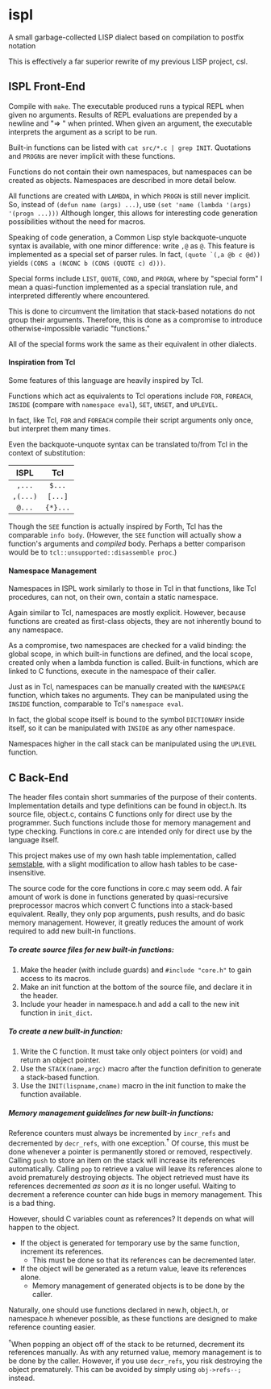 # ispl
A small garbage-collected LISP dialect based on compilation to postfix notation

This is effectively a far superior rewrite of my previous LISP project, csl.

## ISPL Front-End

Compile with `make`.
The executable produced runs a typical REPL when given no arguments.
Results of REPL evaluations are prepended by a newline and "=> " when printed.
When given an argument, the executable interprets the argument as a script to be run.

Built-in functions can be listed with `cat src/*.c | grep INIT`.
Quotations and `PROGN`s are never implicit with these functions.

Functions do not contain their own namespaces, but namespaces can be created as objects.
Namespaces are described in more detail below.

All functions are created with `LAMBDA`, in which `PROGN` is still never implicit.
So, instead of `(defun name (args) ...)`, use `(set 'name (lambda '(args) '(progn ...)))`
Although longer, this allows for interesting code generation possibilities without the need for macros.

Speaking of code generation, a Common Lisp style backquote-unquote syntax is available,
with one minor difference: write `,@` as `@`.
This feature is implemented as a special set of parser rules.
In fact, ``` (quote `(,a @b c @d)) ``` yields `(CONS a (NCONC b (CONS (QUOTE c) d)))`.

Special forms include `LIST`, `QUOTE`, `COND`, and `PROGN`,
where by "special form" I mean a quasi-function implemented as a special translation rule,
and interpreted differently where encountered.

This is done to circumvent the limitation that stack-based notations do not group their arguments.
Therefore, this is done as a compromise to introduce otherwise-impossible variadic "functions."

All of the special forms work the same as their equivalent in other dialects.

#### Inspiration from Tcl
Some features of this language are heavily inspired by Tcl.

Functions which act as equivalents to Tcl operations include
`FOR`, `FOREACH`, `INSIDE` (compare with `namespace eval`), `SET`, `UNSET`, and `UPLEVEL`.

In fact, like Tcl, `FOR` and `FOREACH` compile their script arguments only once, but interpret them many times.

Even the backquote-unquote syntax can be translated to/from Tcl in the context of substitution:

| ISPL | Tcl |
| :-: | :-: |
| `,...` | `$...` |
| `,(...)` | `[...]` |
| `@...` | `{*}...` |

Though the `SEE` function is actually inspired by Forth, Tcl has the comparable `info body`.
(However, the `SEE` function will actually show a function's arguments and *compiled* body.
Perhaps a better comparison would be to `tcl::unsupported::disassemble proc`.)

#### Namespace Management

Namespaces in ISPL work similarly to those in Tcl in that functions, like Tcl procedures,
can not, on their own, contain a static namespace.

Again similar to Tcl, namespaces are mostly explicit.
However, because functions are created as first-class objects,
they are not inherently bound to any namespace.

As a compromise, two namespaces are checked for a valid binding:
the global scope, in which built-in functions are defined,
and the local scope, created only when a lambda function is called.
Built-in functions, which are linked to C functions, execute in the namespace of their caller.

Just as in Tcl, namespaces can be manually created with the `NAMESPACE` function, which takes no arguments.
They can be manipulated using the `INSIDE` function, comparable to Tcl's `namespace eval`.

In fact, the global scope itself is bound to the symbol `DICTIONARY` inside itself,
so it can be manipulated with `INSIDE` as any other namespace.

Namespaces higher in the call stack can be manipulated using the `UPLEVEL` function.

## C Back-End

The header files contain short summaries of the purpose of their contents.
Implementation details and type definitions can be found in object.h.
Its source file, object.c, contains C functions only for direct use by the programmer.
Such functions include those for memory management and type checking.
Functions in core.c are intended only for direct use by the language itself.

This project makes use of my own hash table implementation, called [semstable](../../../semstable),
with a slight modification to allow hash tables to be case-insensitive.

The source code for the core functions in core.c may seem odd.
A fair amount of work is done in functions generated by quasi-recursive preprocessor macros
which convert C functions into a stack-based equivalent.
Really, they only pop arguments, push results, and do basic memory management.
However, it greatly reduces the amount of work required to add new built-in functions.

##### To create source files for new built-in functions:
1. Make the header (with include guards) and `#include "core.h"` to gain access to its macros.
3. Make an init function at the bottom of the source file, and declare it in the header.
2. Include your header in namespace.h and add a call to the new init function in `init_dict`.

##### To create a new built-in function:
1. Write the C function. It must take only object pointers (or void) and return an object pointer.
2. Use the `STACK(name,argc)` macro after the function definition to generate a stack-based function.
3. Use the `INIT(lispname,cname)` macro in the init function to make the function available.

##### Memory management guidelines for new built-in functions:
Reference counters must always be incremented by `incr_refs` and decremented by `decr_refs`,
with one exception.<sup>&dagger;</sup>
Of course, this must be done whenever a pointer is permanently stored or removed, respectively.
Calling `push` to store an item on the stack will increase its references automatically.
Calling `pop` to retrieve a value will leave its references alone to avoid prematurely destroying objects.
The object retrieved must have its references decremented *as soon as* it is no longer useful.
Waiting to decrement a reference counter can hide bugs in memory management. This is a bad thing.

However, should C variables count as references? It depends on what will happen to the object.

* If the object is generated for temporary use by the same function, increment its references.
  * This must be done so that its references can be decremented later.
* If the object will be generated as a return value, leave its references alone.
  * Memory management of generated objects is to be done by the caller.
  
Naturally, one should use functions declared in new.h, object.h, or namespace.h whenever possible,
as these functions are designed to make reference counting easier.
  
<sup>&dagger;</sup>When popping an object off of the stack to be returned, decrement its references manually.
As with any returned value, memory management is to be done by the caller.
However, if you use `decr_refs`, you risk destroying the object prematurely.
This can be avoided by simply using `obj->refs--;` instead.
